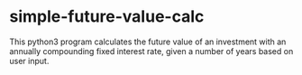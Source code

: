 # simple-future-value-calc
This python3 program calculates the future value of an investment with an annually  compounding fixed interest rate, given a number of years based on user input.

